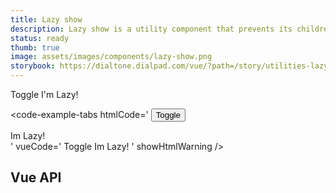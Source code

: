 ```yaml
---
title: Lazy show
description: Lazy show is a utility component that prevents its children from being rendered until the first time it is shown.
status: ready
thumb: true
image: assets/images/components/lazy-show.png
storybook: https://dialtone.dialpad.com/vue/?path=/story/utilities-lazy-show--default
---
```


<code-well-header>
  <dt-button @click="isShown = !isShown">
    Toggle
  </dt-button>
  <dt-lazy-show
    transition="fade"
    :show="isShown"
  >
    I'm Lazy!
  </dt-lazy-show>
</code-well-header>

<code-example-tabs
htmlCode='
<button class="base-button__button d-btn d-btn--primary" type="button">
  <span class="d-btn__label base-button__label">
    Toggle
  </span>
</button>
<div>
  Im Lazy!
</div>
'
vueCode='
<dt-button @click="isShown = !isShown">
  Toggle
</dt-button>
<dt-lazy-show
  transition="fade"
  :show="isShown"
>
  Im Lazy!
</dt-lazy-show>
'
showHtmlWarning />

<script>
export default {
  data() {
    return {
      isShown: false,
    }
  },
}
</script>

## Vue API

<component-vue-api component-name="lazyshow" />
